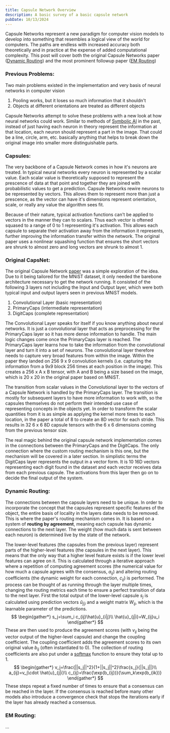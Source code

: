 ```yaml
---
title: Capsule Network Overview
description: A basic survey of a basic capsule network
pubDate: 10/13/2024
---
```

Capsule Networks represent a new paradigm for computer vision models to develop into something that resembles a logical view of the world for computers. The paths are endless with increased accuracy both theoretically and in practice at the expense of added computational complexity. This post will cover both the original Capsule Networks paper ([Dynamic Routing](https://arxiv.org/abs/1710.09829)) and the most prominent followup paper ([EM Routing](https://openreview.net/pdf?id=HJWLfGWRb))
### Previous Problems:
Two main problems existed in the implementation and very basis of neural networks in computer vision
1. Pooling works, but it loses so much information that it shouldn't
2. Objects at different orientations are treated as different objects

Capsule Networks attempt to solve these problems with a new look at how neural networks could work. Similar to methods of [Symbolic AI](https://www.datacamp.com/blog/what-is-symbolic-ai) in the past, instead of just having each neuron in theory represent the information at that location, each neuron should represent a part in the image. That could be a line, circle, arm, etc. basically anything that helps to break down the original image into smaller more distinguishable parts.
### Capsules:
The very backbone of a Capsule Network comes in how it's neurons are treated. In typical neural networks every neuron is represented by a scalar value. Each scalar value is theoretically supposed to represent the prescence of data at that point and together they are joined with probabilistic values to get a prediction. Capsule Networks rewire neurons to be represented by vectors. This allows them to represent more than just a prescence, as the vector can have it's dimensions represent orientation, scale, or really any value the algorithm sees fit.

Because of their nature, typical activation functions can't be applied to vectors in the manner they can to scalars. Thus each vector is oftened squased to a range of 0 to 1 representing it's activation. This allows each capsule to separate their activation away from the information it represents, further improving the information transfer within the network. The original paper uses a nonlinear squashing function that ensures the short vectors are shrunk to almost zero and long vectors are shrunk to almost 1.

### Original CapsNet:
The original Capsule Network [paper](https://arxiv.org/abs/1710.09829) was a simple exploration of the idea. Due to it being tailored for the MNiST dataset, it only needed the barebone architecture necessary to get the network running. It consisted of the following 3 layers not including the Input and Output layer, which were both typical input and output layers seen in previous MNiST models.
1. Convolutional Layer (basic representation)
2. PrimaryCaps (intermediate representation)
3. DigitCaps (complete representation)

The Convolutional Layer speaks for itself if you know anything about neural networks. It is just a convolutional layer that acts as preprocessing for the PrimaryCaps layer so it has more dense information to handle. The main logic changes come once the PrimaryCaps layer is reached. The PrimaryCaps layer learns how to take the information from the convolutional layer and turn it into a set of neurons. The convolutional layer therefore needs to capture very broad features from within the image. Within the paper they landed on 256 9 x 9 convolution kernels (i.e. capturing the information from a 9x9 block 256 times at each position in the image). This creates a 256 x A x B tensor, with A and B being a size based on the image, which is 20 x 20 in the original paper based on MNiST.

The transition from scalar values in the Convolutional layer to the vectors of a Capsule Network is handled by the PrimaryCaps layer. The transition is mostly for subsequent layers to have more information to work with, so the capsules themselves do not perform their intended use case of representing concepts in the objects yet. In order to transform the scalar quantities from it is as simple as applying the kernel more times to each location, in the paper a total of 8 to create an 8D vector for each stride. This results in 32 6 x 6 8D capsule tensors with the 6 x 6 dimensions coming from the previous tensor size.

The real magic behind the original capsule network implementation comes in the connections between the PrimaryCaps and the DigitCaps. The only connection where the custom routing mechanism is this one, but the mechanism will be covered in a later section. In simplistic terms the DigitCaps layer represents the output in a vector form. It is 10 16D vectors representing each digit found in the dataset and each vector receives data from each previous capsule. The activations from this layer then go on to decide the final output of the system.
### Dynamic Routing:
The connections between the capsule layers need to be unique. In order to incorporate the concept that the capsules represent specific features of the object, the entire basis of locality in the layers data needs to be removed. This is where the paper's routing mechanism comes in. It is based on a system of **routing by agreement**, meaning each capsule has dynamic connections to the next layer. The weight (how much data is sent between each neuron) is determined live by the state of the network. 

The lower-level features (the capsules from the previous layer) represent parts of the higher-level features (the capsules in the next layer). This means that the only way that a higher level feature exists is if the lower level features can agree on it. This is calculated through a iterative approach where a repetition of computing agreement scores (the numerical value for how much a capsule agrees with the consensus, $a_{ij}$) and altering routing coefficients (the dynamic weight for each connection, $c_{ij}$) is performed. The process can be thought of as running through the layer multiple times, changing the routing metrics each time to ensure a perfect transition of data to the next layer. First the total output of the lower-level capsule $s_j$ is calculated using prediction vectors $\hat{u}_{j|i}$ and a weight matrix $W_{ij}$, which is the learnable parameter of the predictions.
$$
\begin{gather*}
s_j=\sum_i c_{ij}\hat{u}_{i|j}\\
\hat{u}_{j|i}=W_{ij}u_i
\end{gather*}
$$
These are then used to produce the agreement scores (with $v_{ij}$ being the vector output of the higher-level capsule) and change the coupling coefficient. The coupling coefficient adds the agreement scores to its own original value $b_{ij}$ (often instantiated to 0). The collection of routing coefficients are also put under a [softmax](https://medium.com/@hunter-j-phillips/a-simple-introduction-to-softmax-287712d69bac) function to ensure they total up to 1.
$$
\begin{gather*}
v_j=\frac{||s_j||^2}{1+||s_j||^2}\frac{s_j}{||s_j||}\\
a_{ij}=v_j\cdot \hat{u}_{j|i}\\
c_{ij}=\frac{\exp(b_{ij})}{\sum_k\exp(b_{ik})}
\end{gather*}
$$ 
These steps repeat a fixed number of times to ensure that a consensus can be reached in the layer. If the consensus is reached before many other models also introduce a convergence check that stops the iterations early if the layer has already reached a consensus.

### EM Routing:
...
